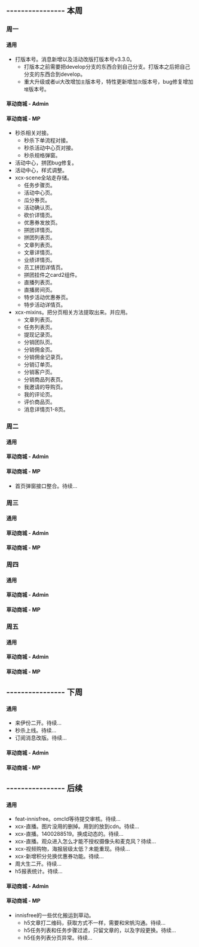 ## ---------------- 本周

### 周一
#### 通用
* 打版本号。消息新增以及活动改版打版本号v3.3.0。
  - 打版本之前需要把develop分支的东西合到自己分支。打版本之后把自己分支的东西合到develop。
  - 重大升级或者ui大改增加`主`版本号，特性更新增加`次`版本号，bug修复增加`增`版本号。
#### 草动商城 - Admin
#### 草动商城 - MP
* 秒杀相关对接。
  - 秒杀下单流程对接。
  - 秒杀活动中心页对接。
  - 秒杀规格弹窗。
* 活动中心，拼团bug修复。
* 活动中心，样式调整。
* xcx-scene全站走存储。
  - 任务步骤页。
  - 活动中心页。
  - 瓜分券页。
  - 活动确认页。
  - 砍价详情页。
  - 优惠券发放页。
  - 拼团详情页。
  - 拼团列表页。
  - 文章列表页。
  - 文章详情页。
  - 业绩详情页。
  - 员工拼团详情页。
  - 拼团挂件之card2组件。
  - 直播列表页。
  - 直播房间页。
  - 特步活动优惠券页。
  - 特步活动详情页。
* xcx-mixins。把分页相关方法提取出来。并应用。
  - 文章列表页。
  - 任务列表页。
  - 提现记录页。
  - 分销团队页。
  - 分销佣金页。
  - 分销佣金记录页。
  - 分销订单页。
  - 分销客户页。
  - 分销商品列表页。
  - 我邀请的导购页。
  - 我的评论页。
  - 评价商品页。
  - 消息详情页1-8页。

### 周二
#### 通用
#### 草动商城 - Admin
#### 草动商城 - MP
* 首页弹窗接口整合。待续...

### 周三
#### 通用
#### 草动商城 - Admin
#### 草动商城 - MP

### 周四
#### 通用
#### 草动商城 - Admin
#### 草动商城 - MP

### 周五
#### 通用
#### 草动商城 - Admin
#### 草动商城 - MP

## ---------------- 下周
#### 通用
* 来伊份二开。待续...
* 秒杀上线。待续...
* 订阅消息改版。待续...
#### 草动商城 - Admin
#### 草动商城 - MP

## ---------------- 后续
#### 通用
* feat-innisfree。omcId等待提交审核。待续...
* xcx-直播。图片没用的删掉。用到的放到cdn。待续...
* xcx-直播。1400288519。换成动态的。待续...
* xcx-直播。观众进入怎么才能不授权摄像头和麦克风？待续...
* xcx-视频购物，海报层级太低？未能重现。待续...
* xcx-新增积分兑换优惠券功能。待续...
* 周大生二开。待续...
* h5报表统计。待续...
#### 草动商城 - Admin
#### 草动商城 - MP
* innisfree的一些优化搬运到草动。
  - h5文章打二维码，获取方式不一样，需要和宋帆沟通。待续...
  - h5任务列表和任务步骤过滤，只留文章的，以及字段更换。待续...
  - h5任务列表分页异常。待续...
